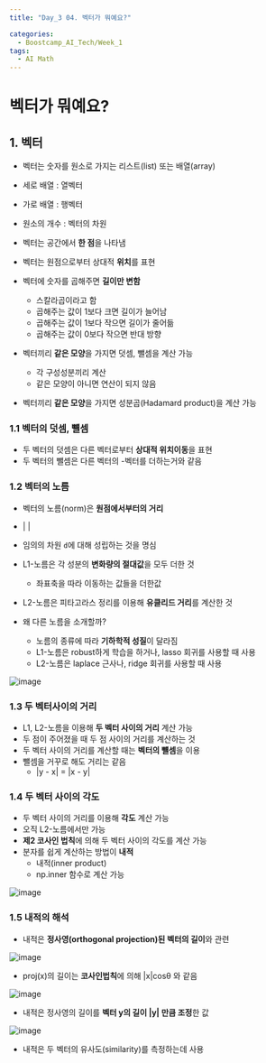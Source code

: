 ```yaml
---
title: "Day_3 04. 벡터가 뭐예요?"

categories:
  - Boostcamp_AI_Tech/Week_1
tags:
  - AI Math
---
```


# 벡터가 뭐예요?

## 1. 벡터

- 벡터는 숫자를 원소로 가지는 리스트(list) 또는 배열(array)
- 세로 배열 : 열벡터
- 가로 배열 : 행벡터
- 원소의 개수 : 벡터의 차원

- 벡터는 공간에서 **한 점**을 나타냄
- 벡터는 원점으로부터 상대적 **위치**를 표현
- 벡터에 숫자를 곱해주면 **길이만 변함**
  - 스칼라곱이라고 함
  - 곱해주는 값이 1보다 크면 길이가 늘어남
  - 곱해주는 값이 1보다 작으면 길이가 줄어듦
  - 곱해주는 값이 0보다 작으면 반대 방향

- 벡터끼리 **같은 모양**을 가지면 덧셈, 뺄셈을 계산 가능
  - 각 구성성분끼리 계산
  - 같은 모양이 아니면 연산이 되지 않음
- 벡터끼리 **같은 모양**을 가지면 성분곱(Hadamard product)을 계산 가능

### 1.1 벡터의 덧셈, 뺼셈

- 두 벡터의 덧셈은 다른 벡터로부터 **상대적 위치이동**을 표현
- 두 벡터의 뺄셈은 다른 벡터의 -벡터를 더하는거와 같음

### 1.2 벡터의 노름

- 벡터의 노름(norm)은 **원점에서부터의 거리**
- | |
- 임의의 차원 `d`에 대해 성립하는 것을 명심
- L1-노름은 각 성분의 **변화량의 절대값**을 모두 더한 것
  - 좌표축을 따라 이동하는 값들을 더한값
- L2-노름은 피타고라스 정리를 이용해 **유클리드 거리**를 계산한 것

- 왜 다른 노름을 소개할까?
  - 노름의 종류에 따라 **기하학적 성질**이 달라짐
  - L1-노름은 robust하게 학습을 하거나, lasso 회귀를 사용할 때 사용
  - L2-노름은 laplace 근사나, ridge 회귀를 사용할 때 사용

![image](https://user-images.githubusercontent.com/52475378/128136927-3b0de57b-ba89-40a2-8fdf-c1c963d23ae7.png)

### 1.3 두 벡터사이의 거리

- L1, L2-노름을 이용해 **두 벡터 사이의 거리** 계산 가능
- 두 점이 주어졌을 때 두 점 사이의 거리를 계산하는 것
- 두 벡터 사이의 거리를 계산할 때는 **벡터의 뺼셈**을 이용
- 뺄셈을 거꾸로 해도 거리는 같음
  - |y - x| = |x - y|

### 1.4 두 벡터 사이의 각도

- 두 벡터 사이의 거리를 이용해 **각도** 계산 가능
- 오직 L2-노름에서만 가능
- **제2 코사인 법칙**에 의해 두 벡터 사이의 각도를 계산 가능
- 분자를 쉽게 계산하는 방법이 **내적**
  - 내적(inner product)
  - np.inner 함수로 계산 가능

![image](https://user-images.githubusercontent.com/52475378/128137705-8a1a076d-2c45-45eb-bd6c-5c5cb9aed8eb.png)


### 1.5 내적의 해석

- 내적은 **정사영(orthogonal projection)된 벡터의 길이**와 관련

![image](https://user-images.githubusercontent.com/52475378/128138061-c8eb30cb-d76d-49a3-9d33-6bec605c70ef.png)

- proj(x)의 길이는 **코사인법칙**에 의해 |x|cosθ 와 같음

![image](https://user-images.githubusercontent.com/52475378/128138309-58c78e6e-425d-4e87-9d5f-44d7fa923f50.png)

- 내적은 정사영의 길이를 **벡터 y의 길이 |y| 만큼 조정**한 값

![image](https://user-images.githubusercontent.com/52475378/128138513-f5036cbf-0030-438c-b5a7-3bf65030c429.png)

- 내적은 두 벡터의 유사도(similarity)를 측정하는데 사용

